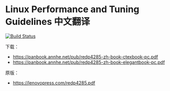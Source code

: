 # Linux Performance and Tuning Guidelines 中文翻译

[![Build Status](https://ci.annhe.net/api/badges/annProg/redp4285-zh/status.svg)](https://ci.annhe.net/annProg/redp4285-zh)

下载：
- https://panbook.annhe.net/pub/redp4285-zh-book-ctexbook-pc.pdf
- https://panbook.annhe.net/pub/redp4285-zh-book-elegantbook-pc.pdf

原版：
- https://lenovopress.com/redp4285.pdf